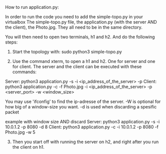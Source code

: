 How to run application.py:

In order to run the code you need to add the simple-topo.py in your virtualbox
The simple-topo.py file, the application.py (with the server AND the client), the Photo.jpg. They all need to be in the same directory.

You will then need to open two terminals, h1 and h2. And do the following steps:

1. Start the topology with:
sudo python3 simple-topo.py

2. Use the command xterm, to open a h1 and h2. One for server and one for client. The server and the client can be executed with these commands:

Server: python3 application.py -s -i <ip_address_of_the_server> -p <port>
Client: python3 application.py -c  -f Photo.jpg -i <ip_address_of_the_server> -p <server_port> -w <window_size>

You may use 'ifconfig' to find the ip-adresse of the server.
-W is optional for how big of a window-size you want.
-d is used when discarding a spesific packet

example with window size AND discard
Server: python3 application.py -s -i 10.0.1.2 -p 8080 -d 8
Client: python3 application.py -c -i 10.0.1.2 -p 8080 -f Photo.jpg -w 5 


3. Then you start off with running the server on h2, and right after you run the client on h1.
